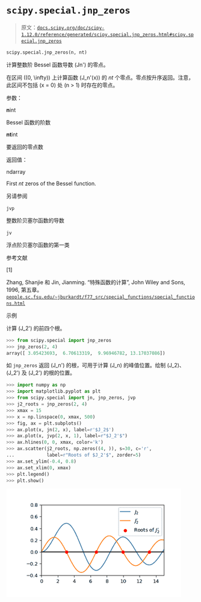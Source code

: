 # `scipy.special.jnp_zeros`

> 原文：[`docs.scipy.org/doc/scipy-1.12.0/reference/generated/scipy.special.jnp_zeros.html#scipy.special.jnp_zeros`](https://docs.scipy.org/doc/scipy-1.12.0/reference/generated/scipy.special.jnp_zeros.html#scipy.special.jnp_zeros)

```py
scipy.special.jnp_zeros(n, nt)
```

计算整数阶 Bessel 函数导数 \(Jn'\) 的零点。

在区间 \((0, \infty)\) 上计算函数 \(J_n'(x)\) 的 *nt* 个零点。零点按升序返回。注意，此区间不包括 \(x = 0\) 处 \(n > 1\) 时存在的零点。

参数：

**n**int

Bessel 函数的阶数

**nt**int

要返回的零点数

返回值：

ndarray

First *nt* zeros of the Bessel function.

另请参阅

`jvp`

整数阶贝塞尔函数的导数

`jv`

浮点阶贝塞尔函数的第一类

参考文献

[1]

Zhang, Shanjie 和 Jin, Jianming. “特殊函数的计算”, John Wiley and Sons, 1996, 第五章。[`people.sc.fsu.edu/~jburkardt/f77_src/special_functions/special_functions.html`](https://people.sc.fsu.edu/~jburkardt/f77_src/special_functions/special_functions.html)

示例

计算 \(J_2'\) 的前四个根。

```py
>>> from scipy.special import jnp_zeros
>>> jnp_zeros(2, 4)
array([ 3.05423693,  6.70613319,  9.96946782, 13.17037086]) 
```

如 `jnp_zeros` 返回 \(J_n'\) 的根，可用于计算 \(J_n\) 的峰值位置。绘制 \(J_2\)、\(J_2'\) 及 \(J_2'\) 的根的位置。

```py
>>> import numpy as np
>>> import matplotlib.pyplot as plt
>>> from scipy.special import jn, jnp_zeros, jvp
>>> j2_roots = jnp_zeros(2, 4)
>>> xmax = 15
>>> x = np.linspace(0, xmax, 500)
>>> fig, ax = plt.subplots()
>>> ax.plot(x, jn(2, x), label=r'$J_2$')
>>> ax.plot(x, jvp(2, x, 1), label=r"$J_2'$")
>>> ax.hlines(0, 0, xmax, color='k')
>>> ax.scatter(j2_roots, np.zeros((4, )), s=30, c='r',
...            label=r"Roots of $J_2'$", zorder=5)
>>> ax.set_ylim(-0.4, 0.8)
>>> ax.set_xlim(0, xmax)
>>> plt.legend()
>>> plt.show() 
```

![../../_images/scipy-special-jnp_zeros-1.png](img/fc86b5476a4f96b9c9ee05f8ff975542.png)
